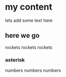 # my content

lets add some text here

## here we go

rockets rockets rockets

### asterisk 

numbers numbers numbers
